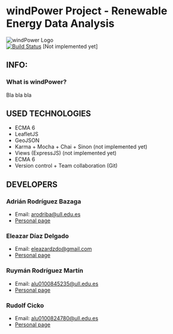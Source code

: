 # windPower Project - Renewable Energy Data Analysis 

![windPower Logo](https://raw.githubusercontent.com/AdrianBZG/windPower_Project/master/resources/images/Logo.jpg?token=AH5FglOUGyvXG6C9jT31mos8pIRasAv3ks5XOZ3DwA%3D%3D "windPower Logo")<br>
[![Build Status](https://travis-ci.org/LambdaCode/AJAX-ECMA6-Modules-Files.svg?branch=master)](https://travis-ci.org/LambdaCode/AJAX-ECMA6-Modules-Files) [Not implemented yet]


## INFO:

### What is windPower?

Bla bla bla

## USED TECHNOLOGIES
- ECMA 6 <br>
- LeafletJS <br>
- GeoJSON <br>
- Karma + Mocha + Chai + Sinon (not implemented yet)<br>
- Views (ExpressJS) (not implemented yet)<br>
- ECMA 6 <br>
- Version control + Team collaboration (Git) <br>

## DEVELOPERS

### Adrián Rodríguez Bazaga
  - Email: arodriba@ull.edu.es
  - [Personal page](http://adrianbzg.github.io)
  
### Eleazar Díaz Delgado
  - Email: eleazardzdo@gmail.com
  - [Personal page](http://elediaz.github.io/)
  
### Ruymán Rodríguez Martín
  - Email: alu0100845235@ull.edu.es
  - [Personal page](http://alu0100845235.github.io/)
  
### Rudolf Cicko
  - Email: alu0100824780@ull.edu.es
  - [Personal page](http://alu0100824780.github.io/)


